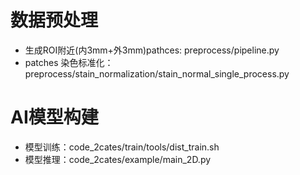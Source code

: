 # 数据预处理
    
- 生成ROI附近(内3mm+外3mm)pathces: preprocess/pipeline.py
- patches 染色标准化：preprocess/stain_normalization/stain_normal_single_process.py

# AI模型构建

- 模型训练：code_2cates/train/tools/dist_train.sh
- 模型推理：code_2cates/example/main_2D.py
